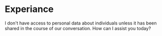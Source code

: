# Experiance
I don't have access to personal data about individuals unless it has been shared in the course of our conversation. How can I assist you today?
